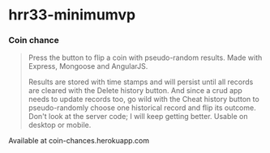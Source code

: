 # hrr33-minimumvp

### Coin chance ###

> Press the button to flip a coin with pseudo-random results. Made with Express, Mongoose and AngularJS.
>
> Results are stored with time stamps and will persist until all records are cleared with the Delete history button. And since a crud app needs to update records too, go wild with the Cheat history button to pseudo-randomly choose one historical record and flip its outcome. Don't look at the server code; I will keep getting better. Usable on desktop or mobile.

Available at coin-chances.herokuapp.com